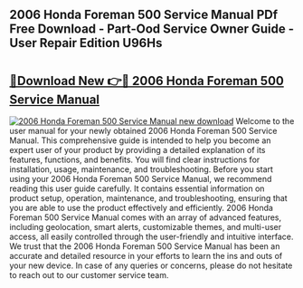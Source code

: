 ## 2006 Honda Foreman 500 Service Manual PDf Free Download - Part-Ood Service Owner Guide - User Repair Edition U96Hs

# <h2><a href="http://bc44011.oget.top/?id=2006+Honda+Foreman+500+Service+Manual">🔗Download New 👉🔴 2006 Honda Foreman 500 Service Manual</a></h2>

[![2006 Honda Foreman 500 Service Manual new download](https://i.imgur.com/5g1atiW.png)](http://bc44011.oget.top/?id=2006+Honda+Foreman+500+Service+Manual)
Welcome to the user manual for your newly obtained 2006 Honda Foreman 500 Service Manual. This comprehensive guide is intended to help you become an expert user of your product by providing a detailed explanation of its features, functions, and benefits. You will find clear instructions for installation, usage, maintenance, and troubleshooting. Before you start using your 2006 Honda Foreman 500 Service Manual, we recommend reading this user guide carefully. It contains essential information on product setup, operation, maintenance, and troubleshooting, ensuring that you are able to use the product effectively and efficiently. 2006 Honda Foreman 500 Service Manual comes with an array of advanced features, including geolocation, smart alerts, customizable themes, and multi-user access, all easily controlled through the user-friendly and intuitive interface. We trust that the 2006 Honda Foreman 500 Service Manual has been an accurate and detailed resource in your efforts to learn the ins and outs of your new device. In case of any queries or concerns, please do not hesitate to reach out to our customer service team.
